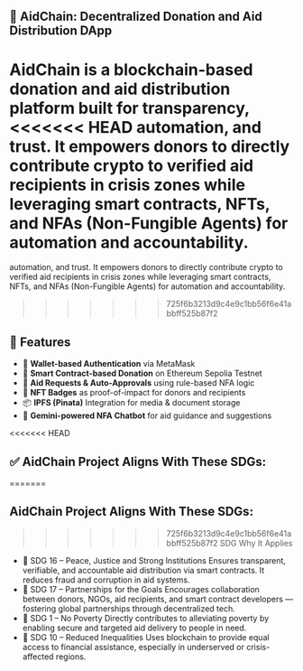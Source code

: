## 💠 AidChain: Decentralized Donation and Aid Distribution DApp
AidChain is a blockchain-based donation and aid distribution platform built for transparency,
<<<<<<< HEAD
automation, and trust. It empowers donors to directly contribute crypto to verified aid recipients in 
crisis zones while leveraging smart contracts, NFTs, and NFAs (Non-Fungible Agents) for automation and accountability.
=======
automation, and trust. It empowers donors to directly contribute crypto to verified aid recipients 
in crisis zones while leveraging smart contracts, NFTs, and NFAs (Non-Fungible Agents) for automation and accountability.
>>>>>>> 725f6b3213d9c4e9c1bb56f6e41abbff525b87f2

## 🚀 Features

- 🔐 **Wallet-based Authentication** via MetaMask
- 🤝 **Smart Contract-based Donation** on Ethereum Sepolia Testnet
- 🧾 **Aid Requests & Auto-Approvals** using rule-based NFA logic
- 🏅 **NFT Badges** as proof-of-impact for donors and recipients
- 📦 **IPFS (Pinata)** Integration for media & document storage
- 🧠 **Gemini-powered NFA Chatbot** for aid guidance and suggestions

<<<<<<< HEAD
## ✅ AidChain Project Aligns With These SDGs:
=======
  ## AidChain Project Aligns With These SDGs:
>>>>>>> 725f6b3213d9c4e9c1bb56f6e41abbff525b87f2
SDG	Why It Applies
- 🎯 SDG 16 – Peace, Justice and Strong Institutions	Ensures transparent, verifiable, and accountable aid distribution via smart contracts. It reduces fraud and corruption in aid systems.
- 🎯 SDG 17 – Partnerships for the Goals	Encourages collaboration between donors, NGOs, aid recipients, and smart contract developers — fostering global partnerships through decentralized tech.
- 🎯 SDG 1 – No Poverty	Directly contributes to alleviating poverty by enabling secure and targeted aid delivery to people in need.
- 🎯 SDG 10 – Reduced Inequalities	Uses blockchain to provide equal access to financial assistance, especially in underserved or crisis-affected regions.

